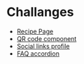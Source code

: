 <h1>Challanges</h1>
<ul>
  <li><a href="https://jpetterson88.github.io/frontendMentor/recipe-page-main">Recipe Page</li>
  <li><a href="https://jpetterson88.github.io/frontendMentor/qr-code-component-main/index.html">QR code component</a></li>
  <li><a href="https://jpetterson88.github.io/frontendMentor/social-links-profile-main/index.html">Social links profile</a></li>
  <li><a href="https://jpetterson88.github.io/frontendMentor/faq-accordion-main/index.html">FAQ accordion</a></li>
</ul>
